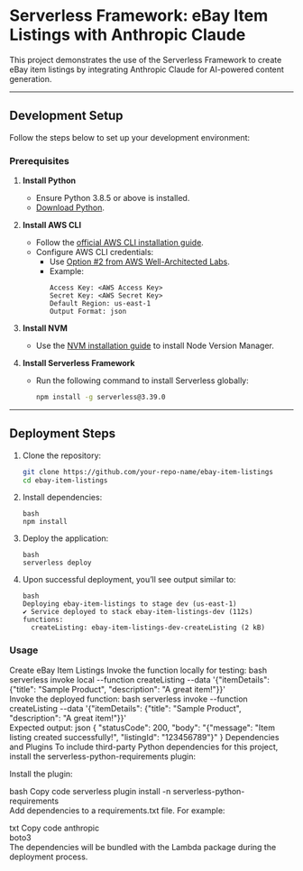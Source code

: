 # Serverless Framework: eBay Item Listings with Anthropic Claude  

This project demonstrates the use of the Serverless Framework to create eBay item listings by integrating Anthropic Claude for AI-powered content generation.  

---

## **Development Setup**  

Follow the steps below to set up your development environment:  

### Prerequisites  

1. **Install Python**  
   - Ensure Python 3.8.5 or above is installed.  
   - [Download Python](https://www.python.org/downloads/).  

2. **Install AWS CLI**  
   - Follow the [official AWS CLI installation guide](https://docs.aws.amazon.com/cli/latest/userguide/getting-started-install.html).  
   - Configure AWS CLI credentials:  
     - Use [Option #2 from AWS Well-Architected Labs](https://wellarchitectedlabs.com/common/documentation/aws_credentials/#cli).  
     - Example:  
       ```
       Access Key: <AWS Access Key>  
       Secret Key: <AWS Secret Key>
       Default Region: us-east-1  
       Output Format: json  
       ```  

3. **Install NVM**  
   - Use the [NVM installation guide](https://www.freecodecamp.org/news/node-version-manager-nvm-install-guide/) to install Node Version Manager.  

4. **Install Serverless Framework**  
   - Run the following command to install Serverless globally:  
     ```bash
     npm install -g serverless@3.39.0  
     ```  

---

## **Deployment Steps**  

1. Clone the repository:  
   ```bash
   git clone https://github.com/your-repo-name/ebay-item-listings  
   cd ebay-item-listings  

2. Install dependencies:

      ```
      bash
      npm install
      ```
  
3. Deploy the application:
    ```
    bash
    serverless deploy  
    ```

4. Upon successful deployment, you’ll see output similar to:
    ```
    bash
    Deploying ebay-item-listings to stage dev (us-east-1)  
    ✔ Service deployed to stack ebay-item-listings-dev (112s)  
    functions:  
      createListing: ebay-item-listings-dev-createListing (2 kB)
    ```
  
### Usage

Create eBay Item Listings
Invoke the function locally for testing:
bash
serverless invoke local --function createListing --data '{"itemDetails": {"title": "Sample Product", "description": "A great item!"}}'  
Invoke the deployed function:
bash
serverless invoke --function createListing --data '{"itemDetails": {"title": "Sample Product", "description": "A great item!"}}'  
Expected output:
json
{
    "statusCode": 200,
    "body": "{\"message\": \"Item listing created successfully!\", \"listingId\": \"123456789\"}"
}
Dependencies and Plugins
To include third-party Python dependencies for this project, install the serverless-python-requirements plugin:

Install the plugin:

bash
Copy code
serverless plugin install -n serverless-python-requirements  
Add dependencies to a requirements.txt file. For example:

txt
Copy code
anthropic  
boto3  
The dependencies will be bundled with the Lambda package during the deployment process.

